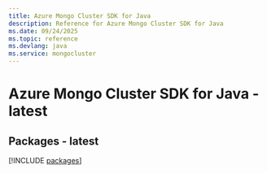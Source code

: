```yaml
---
title: Azure Mongo Cluster SDK for Java
description: Reference for Azure Mongo Cluster SDK for Java
ms.date: 09/24/2025
ms.topic: reference
ms.devlang: java
ms.service: mongocluster
---
```

# Azure Mongo Cluster SDK for Java - latest
## Packages - latest
[!INCLUDE [packages](mongo-cluster-index.md)]